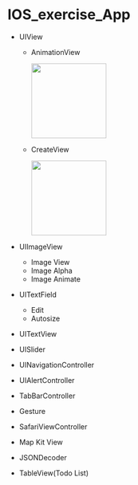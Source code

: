 # IOS_exercise_App

* UIView
  * AnimationView
  
    <img src="https://user-images.githubusercontent.com/60837531/141609608-728dd812-2ee9-4fad-b7cd-bd631686b591.gif" width="150"/>
    
  * CreateView
  
    <img src="https://user-images.githubusercontent.com/60837531/141609534-6ad73463-65e7-45b0-a64e-5a91ec866d2c.gif" width="150"/>
  
* UIImageView
  * Image View
  * Image Alpha
  * Image Animate

* UITextField
  * Edit
  * Autosize

* UITextView

* UISlider

* UINavigationController

* UIAlertController

* TabBarController

* Gesture

* SafariViewController

* Map Kit View

* JSONDecoder

* TableView(Todo List)
